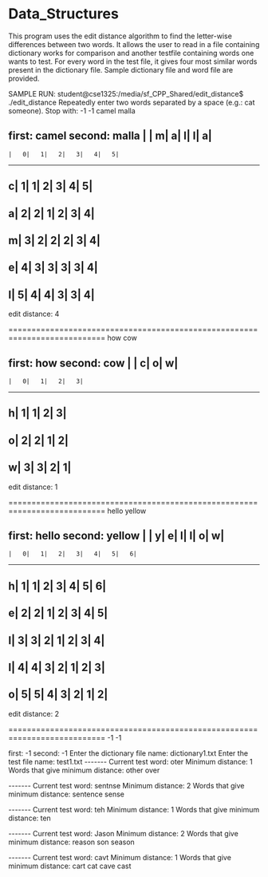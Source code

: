 # Data_Structures

This program uses the edit distance algorithm to find the letter-wise differences between two words.
It allows the user to read in a file containing dictionary works for comparison and another testfile containing words one wants to test.
For every word in the test file, it gives four most similar words present in the dictionary file.
Sample dictionary file and word file are provided. 

SAMPLE RUN:
student@cse1325:/media/sf_CPP_Shared/edit_distance$ ./edit_distance
Repeatedly enter two words separated by a space (e.g.: cat someone).
 Stop with: -1 -1
camel malla

 first: camel
second: malla
    |    |   m|   a|   l|   l|   a|
-----------------------------------
    |   0|   1|   2|   3|   4|   5|
-----------------------------------
   c|   1|   1|   2|   3|   4|   5|
-----------------------------------
   a|   2|   2|   1|   2|   3|   4|
-----------------------------------
   m|   3|   2|   2|   2|   3|   4|
-----------------------------------
   e|   4|   3|   3|   3|   3|   4|
-----------------------------------
   l|   5|   4|   4|   3|   3|   4|
-----------------------------------
edit distance: 4

===========================================================================
how cow

 first: how
second: cow
    |    |   c|   o|   w|
-------------------------
    |   0|   1|   2|   3|
-------------------------
   h|   1|   1|   2|   3|
-------------------------
   o|   2|   2|   1|   2|
-------------------------
   w|   3|   3|   2|   1|
-------------------------
edit distance: 1

===========================================================================
hello yellow

 first: hello
second: yellow
    |    |   y|   e|   l|   l|   o|   w|
----------------------------------------
    |   0|   1|   2|   3|   4|   5|   6|
----------------------------------------
   h|   1|   1|   2|   3|   4|   5|   6|
----------------------------------------
   e|   2|   2|   1|   2|   3|   4|   5|
----------------------------------------
   l|   3|   3|   2|   1|   2|   3|   4|
----------------------------------------
   l|   4|   4|   3|   2|   1|   2|   3|
----------------------------------------
   o|   5|   5|   4|   3|   2|   1|   2|
----------------------------------------
edit distance: 2

===========================================================================
-1 -1

 first: -1
second: -1
Enter the dictionary file name: dictionary1.txt 
Enter the test file name: test1.txt
------- Current test word: oter
Minimum distance: 1 
Words that give minimum distance:
other
over

------- Current test word: sentnse
Minimum distance: 2 
Words that give minimum distance:
sentence
sense

------- Current test word: teh
Minimum distance: 1 
Words that give minimum distance:
ten

------- Current test word: Jason
Minimum distance: 2 
Words that give minimum distance:
reason
son
season

------- Current test word: cavt
Minimum distance: 1 
Words that give minimum distance:
cart
cat
cave
cast
